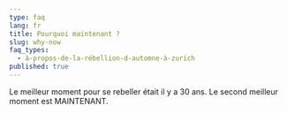 ```yaml
---
type: faq
lang: fr
title: Pourquoi maintenant ?
slug: why-now
faq_types:
  - à-propos-de-la-rébellion-d-automne-à-zurich
published: true
---
```

Le meilleur moment pour se rebeller était il y a 30 ans. Le second meilleur moment est MAINTENANT.
